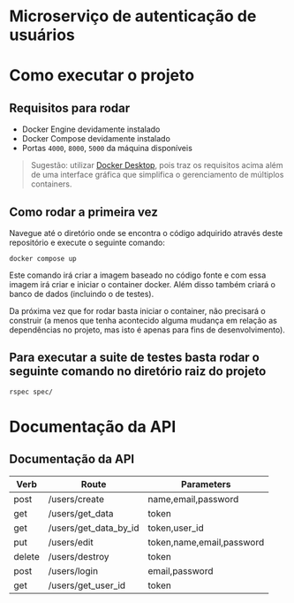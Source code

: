 #  Microserviço de autenticação de usuários

# Como executar o projeto

## Requisitos para rodar

- Docker Engine devidamente instalado
- Docker Compose devidamente instalado
- Portas `4000`, `8000`, `5000` da máquina disponíveis

> Sugestão: utilizar [Docker Desktop](https://www.docker.com/products/docker-desktop/), pois traz os requisitos acima além de uma interface gráfica que simplifica o gerenciamento de múltiplos containers.

## Como rodar a primeira vez

Navegue até o diretório onde se encontra o código adquirido através deste repositório e execute o seguinte comando:

```
docker compose up
```

Este comando irá criar a imagem baseado no código fonte e com essa imagem irá criar e iniciar o container docker. Além disso também criará o banco de dados (incluindo o de testes).

Da próxima vez que for rodar basta iniciar o container, não precisará o construir (a menos que tenha acontecido alguma mudança em relação as dependências no projeto, mas isto é apenas para fins de desenvolvimento).

## Para executar a suite de testes basta rodar o seguinte comando no diretório raiz do projeto

```
rspec spec/
```

# Documentação da API

## Documentação da API

| Verb   	| Route                 	| Parameters                	|
|--------	|-----------------------	|---------------------------	|
| post   	| /users/create         	| name,email,password       	|
| get    	| /users/get_data       	| token                     	|
| get    	| /users/get_data_by_id 	| token,user_id             	|
| put    	| /users/edit           	| token,name,email,password 	|
| delete 	| /users/destroy        	| token                     	|
| post   	| /users/login          	| email,password            	|
| get    	| /users/get_user_id    	| token                     	|
